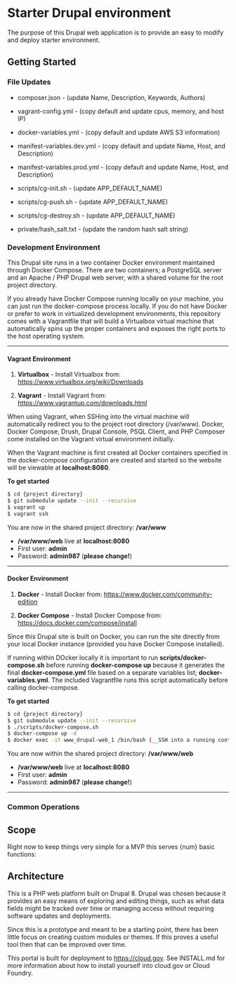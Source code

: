 # Starter Drupal environment

The purpose of this Drupal web application is to provide an easy to modify and
deploy starter environment.


## Getting Started

### File Updates

* composer.json - (update Name, Description, Keywords, Authors)
* vagrant-config.yml - (copy default and update cpus, memory, and host IP)
* docker-variables.yml - (copy default and update AWS S3 information)
* manifest-variables.dev.yml - (copy default and update Name, Host, and Description)
* manifest-variables.prod.yml - (copy default and update Name, Host, and Description)

* scripts/cg-init.sh - (update APP_DEFAULT_NAME)
* scripts/cg-push.sh - (update APP_DEFAULT_NAME)
* scripts/cg-destroy.sh - (update APP_DEFAULT_NAME)

* private/hash_salt.txt - (update the random hash salt string)


### Development Environment

This Drupal site runs in a two container Docker environment maintained through
Docker Compose.  There are two containers; a PostgreSQL server and an Apache / PHP
Drupal web server, with a shared volume for the root project directory.

If you already have Docker Compose running locally on your machine, you can just
run the docker-compose process locally.  If you do not have Docker or prefer to
work in virtualized development environments, this repository comes with a
Vagrantfile that will build a Virtualbox virtual machine that automatically
spins up the proper containers and exposes the right ports to the host operating
system.


---
#### Vagrant Environment

1. **Virtualbox** - Install Virtualbox from: https://www.virtualbox.org/wiki/Downloads

2. **Vagrant** - Install Vagrant from: https://www.vagrantup.com/downloads.html

When using Vagrant, when SSHing into the virtual machine will automatically redirect
you to the project root directory (/var/www).  Docker, Docker Compose, Drush, Drupal
Console, PSQL Client, and PHP Composer come installed on the Vagrant virtual
environment initially.

When the Vagrant machine is first created all Docker containers specified in the
docker-compose configuration are created and started so the website will be viewable
at **localhost:8080**.

**To get started**

```bash
$ cd {project directory}
$ git submodule update --init --recursive
$ vagrant up
$ vagrant ssh
```
 
You are now in the shared project directory: **/var/www**

* **/var/www/web** live at **localhost:8080**
* First user: **admin**
* Password:   **admin987** (__please change!__)


---
#### Docker Environment

1. **Docker** - Install Docker from: https://www.docker.com/community-edition

2. **Docker Compose** - Install Docker Compose from: https://docs.docker.com/compose/install

Since this Drupal site is built on Docker, you can run the site directly from
your local Docker instance (provided you have Docker Compose installed).

If running within DOcker locally it is important to run **scripts/docker-compose.sh**
before running **docker-compose up** because it generates the final **docker-compose.yml**
file based on a separate variables list; **docker-variables.yml**.  The included
Vagrantfile runs this script automatically before calling docker-compose.

**To get started**

```bash
$ cd {project directory}
$ git submodule update --init --recursive
$ ./scripts/docker-compose.sh
$ docker-compose up -d
$ docker exec -it www_drupal-web_1 /bin/bash (__SSH into a running container__)
```

You are now within the shared project directory: **/var/www/web**
 
* **/var/www/web** live at **localhost:8080**
* First user: **admin**
* Password:   **admin987** (__please change!__)


---
### Common Operations



## Scope

Right now to keep things very simple for a MVP this serves {num} basic functions:




## Architecture

This is a PHP web platform built on Drupal 8.  Drupal was chosen because it
provides an easy means of exploring and editing things, such as what data
fields might be tracked over time or managing access without requiring software
updates and deployments.

Since this is a prototype and meant to be a starting point, there has been
little focus on creating custom modules or themes.  If this proves a useful
tool then that can be improved over time.

This portal is built for deployment to https://cloud.gov.  See INSTALL.md for
more information about how to install yourself into cloud.gov or Cloud Foundry.

